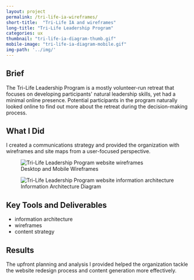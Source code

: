 ```yaml
---
layout: project
permalink: /tri-life-ia-wireframes/
short-title:  "Tri-Life IA and wireframes"
long-title: "Tri-Life Leadership Program"
categories: ux
thumbnail: "tri-life-ia-diagram-thumb.gif"
mobile-image: "tri-life-ia-diagram-mobile.gif"
img-path: '../img/'
---
```


## Brief ##

The Tri-Life Leadership Program is a mostly volunteer-run retreat that focuses on developing participants' natural leadership skills, yet had a minimal online presence. Potential participants in the program naturally looked online to find out more about the retreat during the decision-making process. 

## What I Did ##

I created a communications strategy and provided the organization with wireframes and site maps from a user-focused perspective. 

<figure>
	<img src="{{ page.img-path }}tri-life-wireframes.gif" alt="Tri-Life Leadership Program website wireframes"/>
	<figcaption>Desktop and Mobile Wireframes</figcaption>
</figure>

<figure>
	<img src="{{ page.img-path }}tri-life-ia-diagram.gif" alt="Tri-Life Leadership Program website information architecture" />
	<figcaption>Information Architecture Diagram</figcaption>
</figure>

## Key Tools and Deliverables ##

<ul class="skill-pills">
	<li>information architecture</li>
	<li>wireframes</li>
	<li>content strategy</li>
</ul>

## Results ##

The upfront planning and analysis I provided helped the organization tackle the website redesign process and content generation more effectively. 
